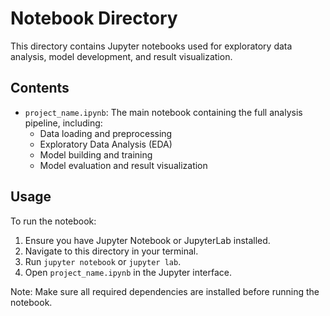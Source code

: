 # Notebook Directory

This directory contains Jupyter notebooks used for exploratory data analysis, model development, and result visualization.

## Contents

- `project_name.ipynb`: The main notebook containing the full analysis pipeline, including:
  - Data loading and preprocessing
  - Exploratory Data Analysis (EDA)
  - Model building and training
  - Model evaluation and result visualization

## Usage

To run the notebook:

1. Ensure you have Jupyter Notebook or JupyterLab installed.
2. Navigate to this directory in your terminal.
3. Run `jupyter notebook` or `jupyter lab`.
4. Open `project_name.ipynb` in the Jupyter interface.

Note: Make sure all required dependencies are installed before running the notebook.
